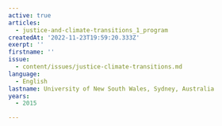 ```yaml
---
active: true
articles:
  - justice-and-climate-transitions_1_program
createdAt: '2022-11-23T19:59:20.333Z'
exerpt: ''
firstname: ''
issue:
  - content/issues/justice-climate-transitions.md
language:
  - English
lastname: University of New South Wales, Sydney, Australia
years:
  - 2015

---
```

